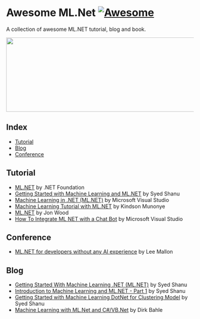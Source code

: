 # Awesome ML.Net [![Awesome](https://awesome.re/badge-flat.svg)](https://awesome.re)

A collection of awesome ML.NET tutorial, blog and book.

<p align="center">
  <img width="600" height="200" src="![ML NET](https://user-images.githubusercontent.com/14244685/71355841-783aaa00-25aa-11ea-90de-1f75b26a4206.jpg)">
</p>


## Index

* [Tutorial](#tutorial)
* [Blog](#blog)
* [Conference](#conference)


## Tutorial

* [ML.NET](https://www.youtube.com/playlist?list=PL1rZQsJPBU2TwElfOzqOsUW1yuxKNA091) by .NET Foundation
* [Getting Started with Machine Learning and ML.NET](https://youtu.be/JNiz6IQrm-U?list=PLEwNZeKICpYmCo_Xdl4wejSleDz2liEJa) by Syed Shanu
* [Machine Learning in .NET (ML.NET)](https://youtu.be/zXn10vy8F6E) by Microsoft Visual Studio
* [Machine Learning Tutorial with ML.NET](https://www.youtube.com/playlist?list=PL9l1zUfnZkZntFn0NKtHiK9oI_iPrl7e1) by Kindson Munonye
* [ML.NET](https://www.youtube.com/playlist?list=PLl_upHIj19Zy3o09oICOutbNfXj332czx) by Jon Wood
* [How To Integrate ML NET with a Chat Bot](https://youtu.be/0T7P3VAh0GQ) by Microsoft Visual Studio

## Conference

* [ML.NET for developers without any AI experience](https://youtu.be/zy7Y9CHji2k) by Lee Mallon


## Blog

* [Getting Started With Machine Learning .NET (ML.NET)](https://www.c-sharpcorner.com/article/getting-started-with-machine-learning-dotnet-ml-net/) by Syed Shanu
* [Introduction to Machine Learning and ML.NET - Part 1](https://www.codeproject.com/Articles/5245488/Introduction-to-Machine-Learning-and-ML-NET-Part-1) by Syed Shanu
* [Getting Started with Machine Learning DotNet for Clustering Model](https://www.codeproject.com/Articles/1265359/Getting-Started-with-Machine-Learning-DotNet-for-C) by Syed Shanu
* [Machine Learning with ML.Net and C#/VB.Net](https://www.codeproject.com/Articles/1249611/Machine-Learning-with-ML-Net-and-Csharp-VB-Net) by Dirk Bahle

